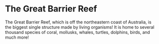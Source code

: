 # The Great Barrier Reef

The Great Barrier Reef, which is off the northeastern coast of Australia, is the
biggest single structure made by living organisms! It is home to several
thousand species of coral, mollusks, whales, turtles, dolphins, birds, and much
more!
